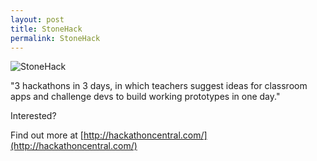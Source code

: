 ```yaml
---
layout: post
title: StoneHack
permalink: StoneHack
---
```


![StoneHack](http://hackathoncentral.com/brands/hackathon/sitelogos/14dec12_180523.png)

"3 hackathons in 3 days, in which teachers suggest ideas for classroom apps and challenge devs to build working prototypes in one day."

Interested?

Find out more at [http://hackathoncentral.com/](http://hackathoncentral.com/)

